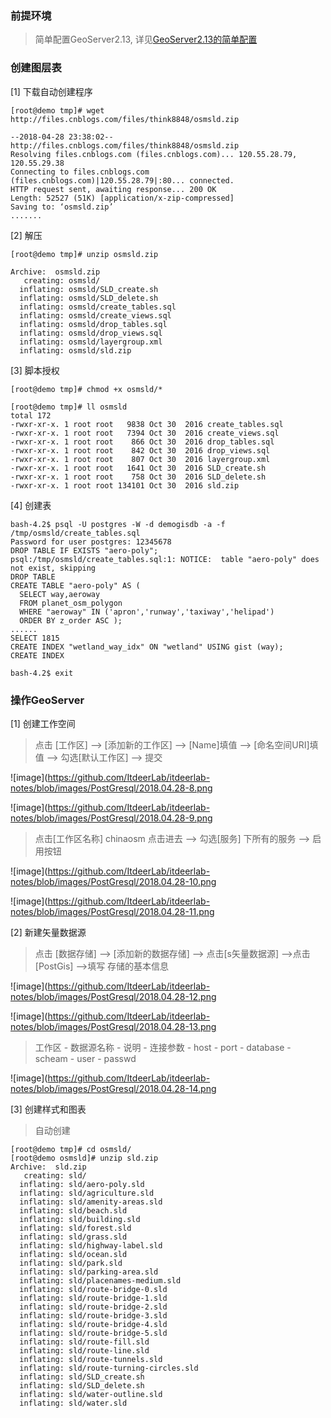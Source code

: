 ### 前提环境

> 简单配置GeoServer2.13, 详见[GeoServer2.13的简单配置](https://github.com/ItdeerLab/itdeerlab-notes/blob/notes/PostGresql/UserGuide/GeoServer2.13%E7%9A%84%E7%AE%80%E5%8D%95%E9%85%8D%E7%BD%AE.md)


### 创建图层表

[1] 下载自动创建程序

```
[root@demo tmp]# wget http://files.cnblogs.com/files/think8848/osmsld.zip

--2018-04-28 23:38:02--  http://files.cnblogs.com/files/think8848/osmsld.zip
Resolving files.cnblogs.com (files.cnblogs.com)... 120.55.28.79, 120.55.29.38
Connecting to files.cnblogs.com (files.cnblogs.com)|120.55.28.79|:80... connected.
HTTP request sent, awaiting response... 200 OK
Length: 52527 (51K) [application/x-zip-compressed]
Saving to: ‘osmsld.zip’
.......
```

[2] 解压

```
[root@demo tmp]# unzip osmsld.zip 

Archive:  osmsld.zip
   creating: osmsld/
  inflating: osmsld/SLD_create.sh    
  inflating: osmsld/SLD_delete.sh    
  inflating: osmsld/create_tables.sql  
  inflating: osmsld/create_views.sql  
  inflating: osmsld/drop_tables.sql  
  inflating: osmsld/drop_views.sql   
  inflating: osmsld/layergroup.xml   
  inflating: osmsld/sld.zip 
```

[3] 脚本授权

```
[root@demo tmp]# chmod +x osmsld/*

[root@demo tmp]# ll osmsld
total 172
-rwxr-xr-x. 1 root root   9838 Oct 30  2016 create_tables.sql
-rwxr-xr-x. 1 root root   7394 Oct 30  2016 create_views.sql
-rwxr-xr-x. 1 root root    866 Oct 30  2016 drop_tables.sql
-rwxr-xr-x. 1 root root    842 Oct 30  2016 drop_views.sql
-rwxr-xr-x. 1 root root    807 Oct 30  2016 layergroup.xml
-rwxr-xr-x. 1 root root   1641 Oct 30  2016 SLD_create.sh
-rwxr-xr-x. 1 root root    758 Oct 30  2016 SLD_delete.sh
-rwxr-xr-x. 1 root root 134101 Oct 30  2016 sld.zip
```

[4] 创建表

```
bash-4.2$ psql -U postgres -W -d demogisdb -a -f /tmp/osmsld/create_tables.sql
Password for user postgres: 12345678
DROP TABLE IF EXISTS "aero-poly";
psql:/tmp/osmsld/create_tables.sql:1: NOTICE:  table "aero-poly" does not exist, skipping
DROP TABLE
CREATE TABLE "aero-poly" AS ( 
  SELECT way,aeroway 
  FROM planet_osm_polygon
  WHERE "aeroway" IN ('apron','runway','taxiway','helipad')
  ORDER BY z_order ASC );
......
SELECT 1815
CREATE INDEX "wetland_way_idx" ON "wetland" USING gist (way);
CREATE INDEX

bash-4.2$ exit
```

### 操作GeoServer

[1] 创建工作空间

> 点击 [工作区] --> [添加新的工作区] --> [Name]填值 --> [命名空间URI]填值 --> 勾选[默认工作区] --> 提交

![image](https://github.com/ItdeerLab/itdeerlab-notes/blob/images/PostGresql/2018.04.28-8.png

![image](https://github.com/ItdeerLab/itdeerlab-notes/blob/images/PostGresql/2018.04.28-9.png

> 点击[工作区名称] chinaosm 点击进去 --> 勾选[服务] 下所有的服务 --> 启用按钮

![image](https://github.com/ItdeerLab/itdeerlab-notes/blob/images/PostGresql/2018.04.28-10.png

![image](https://github.com/ItdeerLab/itdeerlab-notes/blob/images/PostGresql/2018.04.28-11.png

[2] 新建矢量数据源

> 点击 [数据存储] --> [添加新的数据存储] --> 点击[s矢量数据源] -->点击 [PostGis] -->填写 存储的基本信息

![image](https://github.com/ItdeerLab/itdeerlab-notes/blob/images/PostGresql/2018.04.28-12.png

![image](https://github.com/ItdeerLab/itdeerlab-notes/blob/images/PostGresql/2018.04.28-13.png

> 工作区 - 数据源名称 - 说明 - 连接参数 - host - port - database - scheam - user - passwd 

![image](https://github.com/ItdeerLab/itdeerlab-notes/blob/images/PostGresql/2018.04.28-14.png

[3] 创建样式和图表

> 自动创建

```
[root@demo tmp]# cd osmsld/
[root@demo osmsld]# unzip sld.zip 
Archive:  sld.zip
   creating: sld/
  inflating: sld/aero-poly.sld       
  inflating: sld/agriculture.sld     
  inflating: sld/amenity-areas.sld   
  inflating: sld/beach.sld           
  inflating: sld/building.sld        
  inflating: sld/forest.sld          
  inflating: sld/grass.sld           
  inflating: sld/highway-label.sld   
  inflating: sld/ocean.sld           
  inflating: sld/park.sld            
  inflating: sld/parking-area.sld    
  inflating: sld/placenames-medium.sld  
  inflating: sld/route-bridge-0.sld  
  inflating: sld/route-bridge-1.sld  
  inflating: sld/route-bridge-2.sld  
  inflating: sld/route-bridge-3.sld  
  inflating: sld/route-bridge-4.sld  
  inflating: sld/route-bridge-5.sld  
  inflating: sld/route-fill.sld      
  inflating: sld/route-line.sld      
  inflating: sld/route-tunnels.sld   
  inflating: sld/route-turning-circles.sld  
  inflating: sld/SLD_create.sh       
  inflating: sld/SLD_delete.sh       
  inflating: sld/water-outline.sld   
  inflating: sld/water.sld 
```

```

```

